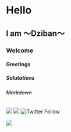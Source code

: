 # Hello
## I am 〜Dziban〜
### Welcome
#### **Greetings**
##### _Salutations_
###### ~~Markdown~~


![](https://komarev.com/ghpvc/?username=dziban303&color=yellow&style=flat&label=Mistakes+made+≥)
![](https://img.shields.io/twitter/follow/dziban303?color=d5b530&label=%40dziban303&logo=twitter&logoColor=%23ffff00&style=plastic)
![Twitter Follow](https://img.shields.io/twitter/follow/dziban303?color=d5b530&label=%40dziban303&logo=twitter&logoColor=%23ffff00&style=plastic)
<!--
**dziban303/dziban303** is a ✨ _special_ ✨ repository because its `README.md` (this file) appears on your GitHub profile.

Here are some ideas to get you started:

- 🔭 I’m currently working on ...
- 🌱 I’m currently learning ...
- 👯 I’m looking to collaborate on ...
- 🤔 I’m looking for help with ...
- 💬 Ask me about ...
- 📫 How to reach me: ...
- 😄 Pronouns: ...
- ⚡ Fun fact: ...
-->


![](https://hit.yhype.me/github/profile?user_id=7931765)
